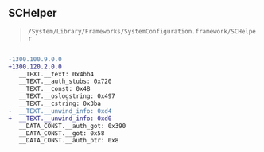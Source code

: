 ## SCHelper

> `/System/Library/Frameworks/SystemConfiguration.framework/SCHelper`

```diff

-1300.100.9.0.0
+1300.120.2.0.0
   __TEXT.__text: 0x4bb4
   __TEXT.__auth_stubs: 0x720
   __TEXT.__const: 0x48
   __TEXT.__oslogstring: 0x497
   __TEXT.__cstring: 0x3ba
-  __TEXT.__unwind_info: 0xd4
+  __TEXT.__unwind_info: 0xd0
   __DATA_CONST.__auth_got: 0x390
   __DATA_CONST.__got: 0x58
   __DATA_CONST.__auth_ptr: 0x8

```
